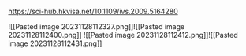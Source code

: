 https://sci-hub.hkvisa.net/10.1109/ivs.2009.5164280

![[Pasted image 20231128112327.png]]![[Pasted image 20231128112400.png]]
![[Pasted image 20231128112412.png]]![[Pasted image 20231128112431.png]]